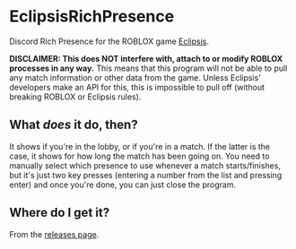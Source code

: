 # EclipsisRichPresence
Discord Rich Presence for the ROBLOX game [Eclipsis](https://www.roblox.com/games/632574862/Eclipsis).

**DISCLAIMER: This does NOT interfere with, attach to or modify ROBLOX processes in any way.** This means that this program will not be able to pull any match information or other data from the game. Unless Eclipsis' developers make an API for this, this is impossible to pull off (without breaking ROBLOX or Eclipsis rules).

## What _does_ it do, then?
It shows if you're in the lobby, or if you're in a match. If the latter is the case, it shows for how long the match has been going on. You need to manually select which presence to use whenever a match starts/finishes, but it's just two key presses (entering a number from the list and pressing enter) and once you're done, you can just close the program.

## Where do I get it?
From the [releases page](https://github.com/RubberDuckShobe/EclipsisRichPresence/releases/).
